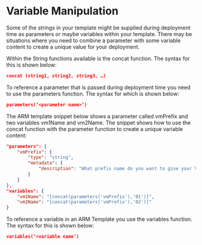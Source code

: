 # Variable Manipulation

Some of the strings in your template might be supplied during deployment time as parameters or maybe variables within your template. There may be situations where you need to combine a parameter with some variable content to create a unique value for your deployment.

Within the String functions available is the concat function. The syntax for this is shown below:

```JSON
concat (string1, string2, string3, …)
```

To reference a parameter that is passed during deployment time you need to use the parameters function. The syntax for which is shown below:

```JSON
parameters(‘<parameter name>’)
```

The ARM template snippet below shows a parameter called vmPrefix and two variables vm1Name and vm2Name. The snippet shows how to use the concat function with the parameter function to create a unique variable content:

```JSON
"parameters": {
    "vmPrefix": {
        "type": "string",
        "metadata": {
            "description": "What prefix name do you want to give your VMs?"
        }
    }
},
"variables": {
    "vm1Name": "[concat(parameters('vmPrefix'),'01')]",
    "vm2Name": "[concat(parameters('vmPrefix'),'02')]"
}
```

To reference a variable in an ARM Template you use the variables function. The syntax for this is shown below:

```JSON
variables(‘<variable name’)
```